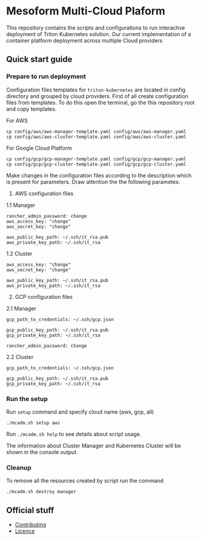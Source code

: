 # Mesoform Multi-Cloud Plaform

This repository contains the scripts and configurations to run interactive deployment of Triton 
Kubernetes solution. Our current implementation of a container platform deployment across multiple 
Cloud providers

## Quick start guide

### Prepare to run deployment

Configuration files templates for ```triton-kubernetes``` are located in config directory and grouped by cloud providers.
First of all create configuration files from templates. To do this open the terminal, go the this repository root and copy templates.

For AWS

```
cp config/aws/aws-manager-template.yaml config/aws/aws-manager.yaml
cp config/aws/aws-cluster-template.yaml config/aws/aws-cluster.yaml

```

For Google Cloud Platform

```
cp config/gcp/gcp-manager-template.yaml config/gcp/gcp-manager.yaml
cp config/gcp/gcp-cluster-template.yaml config/gcp/gcp-cluster.yaml

```

Make changes in the configuration files according to the description which is present for parameters.
Draw attention the the following parametes:

1.  AWS configuration files

1.1 Manager

```
rancher_admin_password: change
aws_access_key: "change"
aws_secret_key: "change"

aws_public_key_path: ~/.ssh/it_rsa.pub
aws_private_key_path: ~/.ssh/it_rsa
```

1.2 Cluster

```
aws_access_key: "change"
aws_secret_key: "change"

aws_public_key_path: ~/.ssh/it_rsa.pub
aws_private_key_path: ~/.ssh/it_rsa
```

2.  GCP configuration files

2.1 Manager

```
gcp_path_to_credentials: ~/.ssh/gcp.json

gcp_public_key_path: ~/.ssh/it_rsa.pub
gcp_private_key_path: ~/.ssh/it_rsa

rancher_admin_password: change
```

2.2 Cluster

```
gcp_path_to_credentials: ~/.ssh/gcp.json

gcp_public_key_path: ~/.ssh/it_rsa.pub
gcp_private_key_path: ~/.ssh/it_rsa

```

### Run the setup

Run `setup` command and specify cloud name (aws, gcp, all)

```
./mcadm.sh setup aws
```

Run `./mcadm.sh help` to see details about script usage.

The information about Cluster Manager and Kubernetes Cluster will be shown in the console output.

### Cleanup

To remove all the resources created by script run the command

```
./mcadm.sh destroy manager
```

## Official stuff
- [Contributing](https://github.com/mesoform/Multi-Cloud-Platform/CONTRIBUTING.md)
- [Licence](https://github.com/mesoform/Multi-Cloud-Platform/LICENSE)
